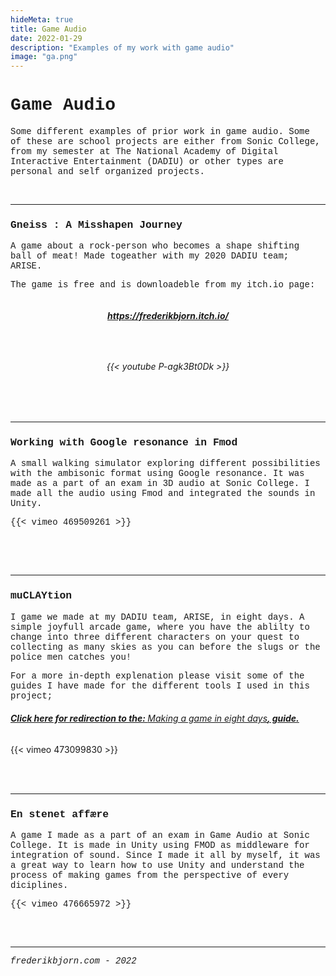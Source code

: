```yaml
---
hideMeta: true
title: Game Audio
date: 2022-01-29
description: "Examples of my work with game audio"
image: "ga.png"
---
```


<a style="text-decoration:none;font-family:courier new;font-size:14px;text-decoration:none;"> 

<h1> Game Audio </h1>

Some different examples of prior work in game audio.
Some of these are school projects are either from Sonic College, from my semester at The National Academy of Digital Interactive Entertainment (DADIU) or other types are personal and self organized projects. 

<br>

____________________________________________________________________________________

<h3>Gneiss : A Misshapen Journey </h3>


A game about a rock-person who becomes a shape shifting ball of meat!
Made togeather with my 2020 DADIU team; ARISE.

The game is free and is downloadeble from my itch.io page:

<center>

<h6>
<a href="https://frederikbjorn.itch.io/">
<h6>

<em><h6><strong>https://frederikbjorn.itch.io/</strong></h6></em>
</a>

<br>

{{< youtube P-agk3Bt0Dk >}}

<br>
<br>

</center>

<a style="text-decoration:none;font-family:courier new;font-size:14px;text-decoration:none;"> 

____________________________________________________________________________________

<h3>Working with Google resonance in Fmod</h3>

A small walking simulator exploring different possibilities with the ambisonic format using Google resonance.
It was made as a part of an exam in 3D audio at Sonic College. I made all the audio using Fmod and integrated the sounds in Unity.


<!--

For a more in-depth explenation please visit some of the guides I have made for the different tools I used in this project;

<a href="https://frederikbjorn.com/guides/working-with-google-resonance-in-fmod-the-helicopter/">
<em><h6><strong>Click here for redirection to the: </strong>How to make a Helicopter using Google resonance in FMOD, working with ambisonics and occlusion<strong>, guide.</strong></h6></em>
</a>

<a href="https://frederikbjorn.com/guides/working-with-google-resonance-in-fmod-the-fireplace/">
<em><h6><strong>Click here for redirection to the: </strong>How to make a Fireplace using Google resonance and ambisonics<strong>, guide.</strong></h6></em>
</a>

<a href="https://frederikbjorn.com/guides/working-with-fb360-google-resonance-in-fmod-music/">
<em><h6><strong>Click here for redirection to the: </strong>how to make Music using FB360 and Google resonance<strong> ,guide.</strong></h6></em>
</a>
-->

{{< vimeo 469509261 >}}

<br>
<br>
<br>

_____________________________________________________________________________________

<a style="text-decoration:none;font-family:courier new;font-size:14px;text-decoration:none;"> 

<h3>muCLAYtion</h3>

I game we made at my DADIU team, ARISE, in eight days.
A simple joyfull arcade game, where you have the ablilty to change into three different characters on your quest to collecting
as many skies as you can before the slugs or the police men catches you!

For a more in-depth explenation please visit some of the guides I have made for the different tools I used in this project;

<a href="https://frederikbjorn.com/guides/making-a-game-in-eight-days/">
<em><h6><strong>Click here for redirection to the: </strong>Making a game in eight days<strong>, guide.</strong></h6></em>
</a>

{{< vimeo 473099830 >}}

<br>
<br>

_____________________________________________________________________________________

<a style="text-decoration:none;font-family:courier new;font-size:14px;text-decoration:none;"> 

<h3>En stenet affære</h3>

A game I made as a part of an exam in Game Audio at Sonic College.
It is made in Unity using FMOD as middleware for integration of sound.
Since I made it all by myself, it was a great way to learn how to use Unity and understand the process of
making games from the perspective of every diciplines.

<!--
For a more in-depth description, please visit my guide to the game;

<a href="https://frederikbjorn.com/guides/en-stenet-aff%C3%A6re/">
<em><h6><strong>Click here for redirection to the: </strong>En Stenet Affærde<strong>, guide.</strong></h6></em>
</a>

-->

{{< vimeo 476665972 >}}

<br>
<br>

<a style="text-decoration:none;font-family:courier new;font-size:14px;text-decoration:none;"> 

_____________________________________________________________________________________

<em>frederikbjorn.com - 2022</em>

<br>

</a>



